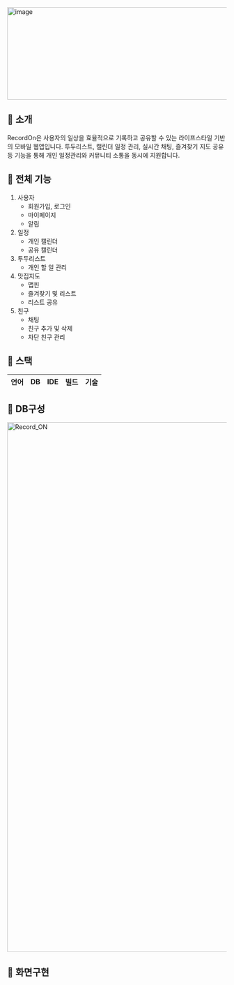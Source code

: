 <img width="725" height="212" alt="image" src="https://github.com/user-attachments/assets/6bc4fedc-25da-4a29-99b9-312b7db7581f" />

## :bookmark_tabs: 소개
RecordOn은 사용자의 일상을 효율적으로 기록하고 공유할 수 있는 라이프스타일 기반의 모바일 웹앱입니다.
투두리스트, 캘린더 일정 관리, 실시간 채팅, 즐겨찾기 지도 공유등 기능을 통해 개인 일정관리와 커뮤니티 소통을 동시에 지원합니다.

## :key: 전체 기능
1. 사용자
   - 회원가입, 로그인
   - 마이페이지 
   - 알림
2. 일정
   - 개인 캘린더
   - 공유 캘린더
3. 투두리스트
   - 개인 할 일 관리
4. 맛집지도
   - 맵핀
   - 즐겨찾기 및 리스트
   - 리스트 공유
5. 친구
   - 채팅
   - 친구 추가 및 삭제
   - 차단 친구 관리
  
## :feet: 스택
| 언어 | DB | IDE | 빌드 | 기술 |
| --- | --- | --- | --- | --- |


## :thought_balloon: DB구성
<img width="2739" height="1215" alt="Record_ON" src="https://github.com/user-attachments/assets/4ff28421-750d-4098-9415-d0ef0d1cab04" />

## :dizzy: 화면구현



